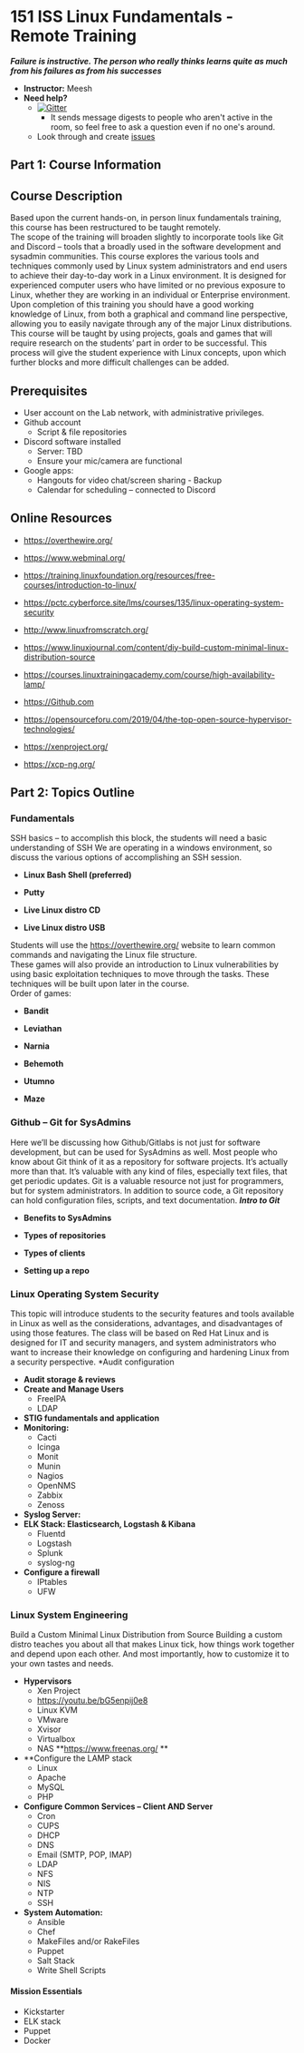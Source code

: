 
# 151 ISS Linux Fundamentals - Remote Training

***Failure is instructive. The person who really thinks learns quite as much from his failures as from his successes***

* **Instructor:** Meesh
* **Need help?**
    * [![Gitter](https://badges.gitter.im/Join%20Chat.svg)](https://discord.gg/J95MCT)
        * It sends message digests to people who aren't active in the room, so feel free to ask a question even if no one's around.
    * Look through and create [issues](https://github.com/151-ISS/Linux-Fundamentals/issues)
## Part 1: Course Information
## Course Description

Based upon the current hands-on, in person linux fundamentals training, this course has been restructured to be taught remotely.  
The scope of the training will broaden slightly to incorporate tools like Git and Discord – tools that a broadly used in the software development and sysadmin communities. 
This course explores the various tools and techniques commonly used by Linux system administrators and end users to achieve their day-to-day work in a Linux environment. It is designed for experienced computer users who have limited or no previous exposure to Linux, whether they are working in an individual or Enterprise environment.
Upon completion of this training you should have a good working knowledge of Linux, from both a graphical and command line perspective, allowing you to easily navigate through any of the major Linux distributions. 
This course will be taught by using projects, goals and games that will require research on the students’ part in order to be successful.  This process will give the student experience with Linux concepts, upon which further blocks and more difficult challenges can be added.

## Prerequisites

* User account on the Lab network, with administrative privileges.
* Github account
    * Script & file repositories
* Discord software installed 
    * Server: TBD
    * Ensure your mic/camera are functional
* Google apps: 
    * Hangouts for video chat/screen sharing - Backup
    * Calendar for scheduling – connected to Discord


## Online Resources

* https://overthewire.org/

* https://www.webminal.org/

* https://training.linuxfoundation.org/resources/free-courses/introduction-to-linux/ 

* https://pctc.cyberforce.site/lms/courses/135/linux-operating-system-security

* http://www.linuxfromscratch.org/

* https://www.linuxjournal.com/content/diy-build-custom-minimal-linux-distribution-source

* https://courses.linuxtrainingacademy.com/course/high-availability-lamp/

* https://Github.com 

* https://opensourceforu.com/2019/04/the-top-open-source-hypervisor-technologies/

* https://xenproject.org/

* https://xcp-ng.org/ 

## Part 2: Topics Outline

### Fundamentals 
SSH basics – to accomplish this block, the students will need a basic understanding of SSH
We are operating in a windows environment, so discuss the various options of accomplishing an SSH session. 

* **Linux Bash Shell (preferred)**

* **Putty**

* **Live Linux distro CD**

* **Live Linux distro USB**

Students will use the https://overthewire.org/ website to learn common commands and navigating the Linux file structure.  
These games will also provide an introduction to Linux vulnerabilities by using basic exploitation techniques to move through the tasks.  These techniques will be built upon later in the course.  
Order of games:

* **Bandit**

* **Leviathan**

* **Narnia**

* **Behemoth**

* **Utumno**

* **Maze**


### Github – Git for SysAdmins

Here we’ll be discussing how Github/Gitlabs is not just for software development, but can be used for SysAdmins as well.
Most people who know about Git think of it as a repository for software projects. It’s actually more than that. It’s valuable with any kind of files, especially text files, that get periodic updates. Git is a valuable resource not just for programmers, but for system administrators.
In addition to source code, a Git repository can hold configuration files, scripts, and text documentation.
***Intro to Git***

* **Benefits to SysAdmins**

* **Types of repositories**

* **Types of clients**

* **Setting up a repo**


### Linux Operating System Security

This topic will introduce students to the security features and tools available in Linux as well as the considerations, advantages, and disadvantages of using those features. The class will be based on Red Hat Linux and is designed for IT and security managers, and system administrators who want to increase their knowledge on configuring and hardening Linux from a security perspective.
*Audit configuration
* **Audit storage & reviews**
* **Create and Manage Users**
   * FreeIPA
   * LDAP
* **STIG fundamentals and application**
* **Monitoring:**
   * Cacti
   * Icinga
   * Monit
   * Munin
   * Nagios
   * OpenNMS
   * Zabbix
   * Zenoss
* **Syslog Server:**
* **ELK Stack: Elasticsearch, Logstash & Kibana**
   * Fluentd
   * Logstash
   * Splunk
   * syslog-ng
* **Configure a firewall**
   * IPtables
   * UFW

### Linux System Engineering

Build a Custom Minimal Linux Distribution from Source
Building a custom distro teaches you about all that makes Linux tick, how things work together and depend upon each other. And most importantly, how to customize it to your own tastes and needs.
* **Hypervisors**
   * Xen Project
   * https://youtu.be/bG5enpij0e8 
   * Linux KVM
   * VMware
   * Xvisor
   * Virtualbox
   * NAS
**https://www.freenas.org/ **
* **Configure the LAMP stack
   * Linux
   * Apache
   * MySQL
   * PHP
* **Configure Common Services – Client AND Server**
   * Cron
   * CUPS
   * DHCP
   * DNS
   * Email (SMTP, POP, IMAP)
   * LDAP
   * NFS
   * NIS
   * NTP
   * SSH
* **System Automation:**
   * Ansible
   * Chef
   * MakeFiles and/or RakeFiles
   * Puppet
   * Salt Stack
   * Write Shell Scripts
#### Mission Essentials
   * Kickstarter
   * ELK stack
   * Puppet
   * Docker




 

